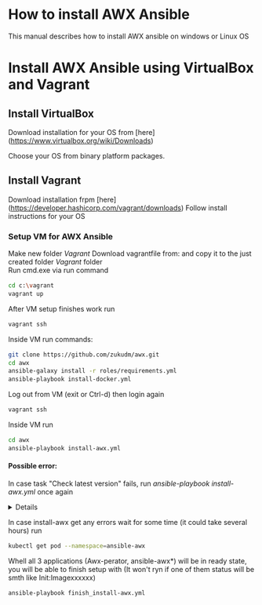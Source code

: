 # How to install AWX Ansible
This manual describes how to install AWX ansible on windows or Linux OS
# Install AWX Ansible using VirtualBox and Vagrant
## Install VirtualBox
Download installation for your OS from [here] (https://www.virtualbox.org/wiki/Downloads)

Choose your OS from binary platform packages.
  
## Install Vagrant
Download installation frpm [here] (https://developer.hashicorp.com/vagrant/downloads)
Follow install instructions for your OS

### Setup VM for AWX Ansible

Make new folder *Vagrant*
Download vagrantfile from: and copy it to the just created folder *Vagrant* folder  
Run cmd.exe via run command
```bash
cd c:\vagrant
vagrant up
```
After VM setup finishes work run
```bash
vagrant ssh
```
Inside VM run commands:

```bash
git clone https://github.com/zukudm/awx.git
cd awx
ansible-galaxy install -r roles/requirements.yml
ansible-playbook install-docker.yml
```
Log out from VM (exit or Ctrl-d) then login again
```bash
vagrant ssh
```
Inside VM run
```bash
cd awx
ansible-playbook install-awx.yml
```
#### Possible error:

In case task "Check latest version" fails, run *ansible-playbook install-awx.yml* once again
<details>
![Screenshot1](images/check_latest_version_error.png)
 </details>
 

In case install-awx get any errors wait for some time (it could take several hours) run  
```bash
kubectl get pod --namespace=ansible-awx
```
Whell all 3 applications (Awx-perator, ansible-awx*) will be in ready state, you will be able to finish setup with
(It won't ryn if one of them status will be smth like Init:Imagexxxxxx)
```bash
ansible-playbook finish_install-awx.yml
```

